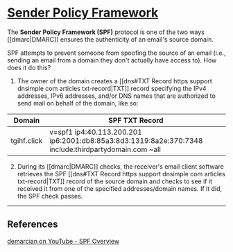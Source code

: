 # [Sender Policy Framework](https://support.dnsimple.com/articles/spf-record/#:~:text=An%20SPF%20record%20is%20a,and%20clarified%20by%20RFC%207208.)

The **Sender Policy Framework (SPF)** protocol is one of the two ways [[dmarc|DMARC]] ensures the authenticity of an email's source domain.

SPF attempts to prevent someone from spoofing the source of an email (i.e., sending an email from a domain they don't actually have access to). How does it do this?

1. The owner of the domain creates a [[dns#TXT Record https support dnsimple com articles txt-record|TXT]] record specifying the IPv4 addresses, IPv6 addresses, and/or DNS names that are authorized to send mail on behalf of the domain, like so:

| Domain | SPF TXT Record |
| --- | --- |
| tgihf.click | v=spf1 ip4:40.113.200.201 ip6:2001:db8:85a3:8d3:1319:8a2e:370:7348 include:thirdpartydomain.com ~all

2. During its [[dmarc|DMARC]] checks, the receiver's email client software retrieves the SPF [[dns#TXT Record https support dnsimple com articles txt-record|TXT]] record of the source domain and checks to see if it received it from one of the specified addresses/domain names. If it did, the SPF check passes.

---

## References

[demarcian on YouTube - SPF Overview](https://www.youtube.com/watch?v=WFPYrAr1boU)
